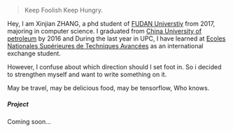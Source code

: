 

> Keep Foolish Keep Hungry.

Hey, I am Xinjian ZHANG, a phd student of [FUDAN Universtiy](http://www.cs.fudan.edu.cn) from 2017, majoring in computer science. I graduated from [China University of petroleum](http://www.upc.edu.cn) by 2016 and During the last year in UPC, I have learned at [Ecoles Nationales Supérieures de Techniques Avancées](http://www.ensta-bretagne.eu/index.php/the-ensta-group-the-advanced-techniques/) as an international exchange student.

However, I confuse about which direction should I set foot in.
So i decided to strengthen myself and want to write something on it.  

May be travel, may be delicious food, may be tensorflow, Who knows.




##### Project

Coming soon...






